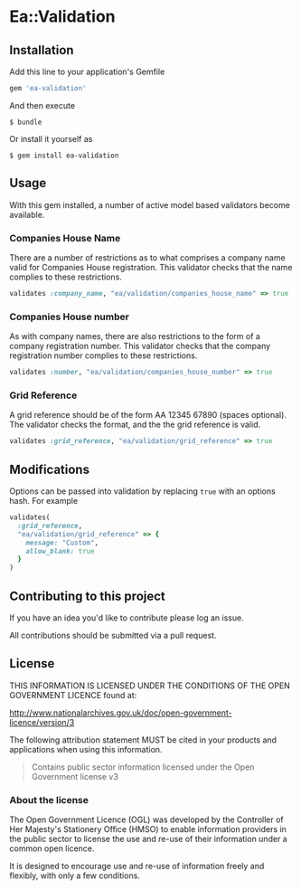# Ea::Validation

## Installation

Add this line to your application's Gemfile

```ruby
gem 'ea-validation'
```

And then execute

    $ bundle

Or install it yourself as

    $ gem install ea-validation

## Usage

With this gem installed, a number of active model based validators become available.

### Companies House Name

There are a number of restrictions as to what comprises a company name valid for Companies House registration. This validator checks that the name complies to these restrictions.

```ruby
validates :company_name, "ea/validation/companies_house_name" => true
```
### Companies House number

As with company names, there are also restrictions to the form of a company registration number. This validator checks that the company registration number complies to these restrictions.

```ruby
validates :number, "ea/validation/companies_house_number" => true
```

### Grid Reference

A grid reference should be of the form AA 12345 67890 (spaces optional). The validator checks the format, and the the grid reference is valid.

```ruby
validates :grid_reference, "ea/validation/grid_reference" => true
```

## Modifications

Options can be passed into validation by replacing `true` with an options hash. For example

```ruby
validates(
  :grid_reference,
  "ea/validation/grid_reference" => {
    message: "Custom",
    allow_blank: true
  }
)
```

## Contributing to this project

If you have an idea you'd like to contribute please log an issue.

All contributions should be submitted via a pull request.

## License

THIS INFORMATION IS LICENSED UNDER THE CONDITIONS OF THE OPEN GOVERNMENT LICENCE found at:

http://www.nationalarchives.gov.uk/doc/open-government-licence/version/3

The following attribution statement MUST be cited in your products and applications when using this information.

> Contains public sector information licensed under the Open Government license v3

### About the license

The Open Government Licence (OGL) was developed by the Controller of Her Majesty's Stationery Office (HMSO) to enable information providers in the public sector to license the use and re-use of their information under a common open licence.

It is designed to encourage use and re-use of information freely and flexibly, with only a few conditions.
